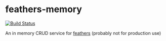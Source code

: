 feathers-memory
===============

[![Build Status](https://travis-ci.org/feathersjs/feathers-memory.png?branch=master)](https://travis-ci.org/feathersjs/feathers-memory)

An in memory CRUD service for [feathers](http://feathersjs.com) (probably not for production use)
